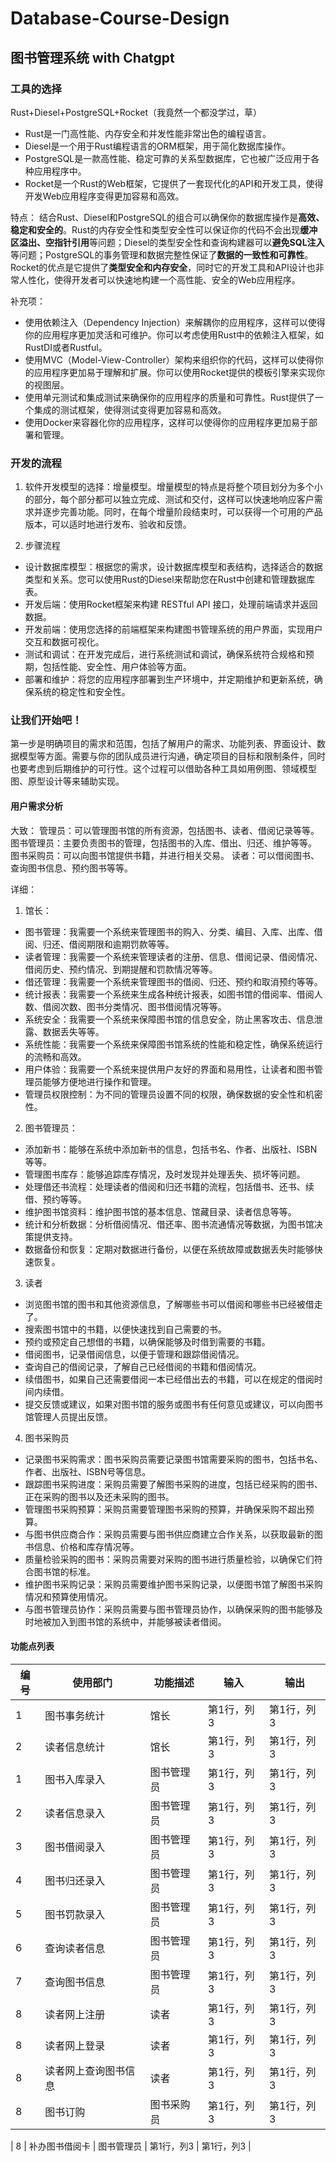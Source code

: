 # Database-Course-Design

## 图书管理系统 with Chatgpt

### 工具的选择

Rust+Diesel+PostgreSQL+Rocket（我竟然一个都没学过，草）

- Rust是一门高性能、内存安全和并发性能非常出色的编程语言。
- Diesel是一个用于Rust编程语言的ORM框架，用于简化数据库操作。
- PostgreSQL是一款高性能、稳定可靠的关系型数据库，它也被广泛应用于各种应用程序中。
- Rocket是一个Rust的Web框架，它提供了一套现代化的API和开发工具，使得开发Web应用程序变得更加容易和高效。


特点：
结合Rust、Diesel和PostgreSQL的组合可以确保你的数据库操作是**高效、稳定和安全的**。Rust的内存安全性和类型安全性可以保证你的代码不会出现**缓冲区溢出、空指针引用**等问题；Diesel的类型安全性和查询构建器可以**避免SQL注入**等问题；PostgreSQL的事务管理和数据完整性保证了**数据的一致性和可靠性**。Rocket的优点是它提供了**类型安全和内存安全**，同时它的开发工具和API设计也非常人性化，使得开发者可以快速地构建一个高性能、安全的Web应用程序。

补充项：
- 使用依赖注入（Dependency Injection）来解耦你的应用程序，这样可以使得你的应用程序更加灵活和可维护。你可以考虑使用Rust中的依赖注入框架，如RustDI或者Rustful。
- 使用MVC（Model-View-Controller）架构来组织你的代码，这样可以使得你的应用程序更加易于理解和扩展。你可以使用Rocket提供的模板引擎来实现你的视图层。
- 使用单元测试和集成测试来确保你的应用程序的质量和可靠性。Rust提供了一个集成的测试框架，使得测试变得更加容易和高效。
- 使用Docker来容器化你的应用程序，这样可以使得你的应用程序更加易于部署和管理。


### 开发的流程

1. 软件开发模型的选择：增量模型。增量模型的特点是将整个项目划分为多个小的部分，每个部分都可以独立完成、测试和交付，这样可以快速地响应客户需求并逐步完善功能。同时，在每个增量阶段结束时，可以获得一个可用的产品版本，可以适时地进行发布、验收和反馈。

2. 步骤流程
- 设计数据库模型：根据您的需求，设计数据库模型和表结构，选择适合的数据类型和关系。您可以使用Rust的Diesel来帮助您在Rust中创建和管理数据库表。
- 开发后端：使用Rocket框架来构建 RESTful API 接口，处理前端请求并返回数据。
- 开发前端：使用您选择的前端框架来构建图书管理系统的用户界面，实现用户交互和数据可视化。
- 测试和调试：在开发完成后，进行系统测试和调试，确保系统符合规格和预期，包括性能、安全性、用户体验等方面。
- 部署和维护：将您的应用程序部署到生产环境中，并定期维护和更新系统，确保系统的稳定性和安全性。

### 让我们开始吧！
第一步是明确项目的需求和范围，包括了解用户的需求、功能列表、界面设计、数据模型等方面。需要与你的团队成员进行沟通，确定项目的目标和限制条件，同时也要考虑到后期维护的可行性。这个过程可以借助各种工具如用例图、领域模型图、原型设计等来辅助实现。

#### 用户需求分析
大致：
管理员：可以管理图书馆的所有资源，包括图书、读者、借阅记录等等。
图书管理员：主要负责图书的管理，包括图书的入库、借出、归还、维护等等。
图书采购员：可以向图书馆提供书籍，并进行相关交易。
读者：可以借阅图书、查询图书信息、预约图书等等。

详细：
1. 馆长：
- 图书管理：我需要一个系统来管理图书的购入、分类、编目、入库、出库、借阅、归还、借阅期限和逾期罚款等等。
- 读者管理：我需要一个系统来管理读者的注册、信息、借阅记录、借阅情况、借阅历史、预约情况、到期提醒和罚款情况等等。
- 借还管理：我需要一个系统来管理图书的借阅、归还、预约和取消预约等等。
- 统计报表：我需要一个系统来生成各种统计报表，如图书馆的借阅率、借阅人数、借阅次数、图书分类情况、图书借阅情况等等。
- 系统安全：我需要一个系统来保障图书馆的信息安全，防止黑客攻击、信息泄露、数据丢失等等。
- 系统性能：我需要一个系统来保障图书馆系统的性能和稳定性，确保系统运行的流畅和高效。
- 用户体验：我需要一个系统来提供用户友好的界面和易用性，让读者和图书管理员能够方便地进行操作和管理。
- 管理员权限控制：为不同的管理员设置不同的权限，确保数据的安全性和机密性。

2. 图书管理员：
- 添加新书：能够在系统中添加新书的信息，包括书名、作者、出版社、ISBN等等。
- 管理图书库存：能够追踪库存情况，及时发现并处理丢失、损坏等问题。
- 处理借还书流程：处理读者的借阅和归还书籍的流程，包括借书、还书、续借、预约等等。
- 维护图书馆资料：维护图书馆的基本信息、馆藏目录、读者信息等等。
- 统计和分析数据：分析借阅情况、借还率、图书流通情况等数据，为图书馆决策提供支持。
- 数据备份和恢复：定期对数据进行备份，以便在系统故障或数据丢失时能够快速恢复。

3. 读者
- 浏览图书馆的图书和其他资源信息，了解哪些书可以借阅和哪些书已经被借走了。
- 搜索图书馆中的书籍，以便快速找到自己需要的书。
- 预约或预定自己想借的书籍，以确保能够及时借到需要的书籍。
- 借阅图书，记录借阅信息，以便于管理和跟踪借阅情况。
- 查询自己的借阅记录，了解自己已经借阅的书籍和借阅情况。
- 续借图书，如果自己还需要借阅一本已经借出去的书籍，可以在规定的借阅时间内续借。
- 提交反馈或建议，如果对图书馆的服务或图书有任何意见或建议，可以向图书馆管理人员提出反馈。

4. 图书采购员
- 记录图书采购需求：图书采购员需要记录图书馆需要采购的图书，包括书名、作者、出版社、ISBN号等信息。
- 跟踪图书采购进度：采购员需要了解图书采购的进度，包括已经采购的图书、正在采购的图书以及还未采购的图书。
- 管理图书采购预算：采购员需要管理图书采购的预算，并确保采购不超出预算。
- 与图书供应商合作：采购员需要与图书供应商建立合作关系，以获取最新的图书信息、价格和库存情况等。
- 质量检验采购的图书：采购员需要对采购的图书进行质量检验，以确保它们符合图书馆的标准。
- 维护图书采购记录：采购员需要维护图书采购记录，以便图书馆了解图书采购情况和预算使用情况。
- 与图书管理员协作：采购员需要与图书管理员协作，以确保采购的图书能够及时地被加入到图书馆的系统中，并能够被读者借阅。

#### 功能点列表
| 编号 | 使用部门 | 功能描述 | 输入 | 输出 |
| --- | --- | --- | --- | --- |
| 1 | 图书事务统计 | 馆长 | 第1行，列3 | 第1行，列3 |
| 2 | 读者信息统计 | 馆长 | 第1行，列3 | 第1行，列3 |
| 1 | 图书入库录入 | 图书管理员 | 第1行，列3 | 第1行，列3 | 
| 2 | 读者信息录入 | 图书管理员 | 第1行，列3 | 第1行，列3 |
| 3 | 图书借阅录入 | 图书管理员 | 第1行，列3 | 第1行，列3 |
| 4 | 图书归还录入 | 图书管理员 | 第1行，列3 | 第1行，列3 |
| 5 | 图书罚款录入 | 图书管理员 | 第1行，列3 | 第1行，列3 |
| 6 | 查询读者信息 | 图书管理员 | 第1行，列3 | 第1行，列3 |
| 7 | 查询图书信息 | 图书管理员 | 第1行，列3 | 第1行，列3 |
| 8 | 读者网上注册 | 读者 | 第1行，列3 | 第1行，列3 |
| 8 | 读者网上登录 | 读者 | 第1行，列3 | 第1行，列3 |
| 8 | 读者网上查询图书信息 | 读者 | 第1行，列3 | 第1行，列3 |
| 8 | 图书订购 | 图书采购员 | 第1行，列3 | 第1行，列3 |

| 8 | 补办图书借阅卡 | 图书管理员 | 第1行，列3 | 第1行，列3 |
